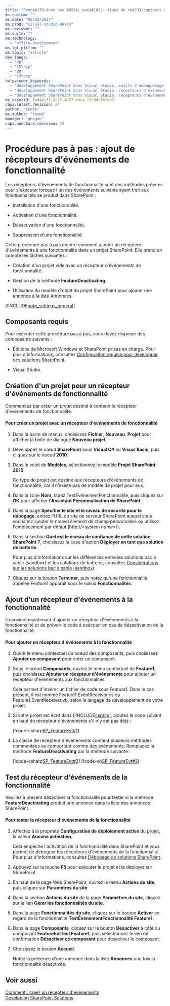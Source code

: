 ```yaml
---
title: "Proc&#233;dure pas &#224; pas&#160;: ajout de r&#233;cepteurs d&#39;&#233;v&#233;nements de fonctionnalit&#233; | Microsoft Docs"
ms.custom: ""
ms.date: "02/02/2017"
ms.prod: "visual-studio-dev14"
ms.reviewer: ""
ms.suite: ""
ms.technology: 
  - "office-development"
ms.tgt_pltfrm: ""
ms.topic: "article"
dev_langs: 
  - "VB"
  - "CSharp"
  - "VB"
  - "CSharp"
helpviewer_keywords: 
  - "développement SharePoint dans Visual Studio, outils d'empaquetage avancés"
  - "développement SharePoint dans Visual Studio, récepteurs d'événements"
  - "développement SharePoint dans Visual Studio, récepteurs d'événements de fonctionnalité"
ms.assetid: fbd44c33-2c27-4d57-abca-21cddc16fbc3
caps.latest.revision: 24
author: "kempb"
ms.author: "kempb"
manager: "ghogen"
caps.handback.revision: 23
---
```

# Proc&#233;dure pas &#224; pas&#160;: ajout de r&#233;cepteurs d&#39;&#233;v&#233;nements de fonctionnalit&#233;
  Les récepteurs d'événements de fonctionnalité sont des méthodes prévues pour s'exécuter lorsque l'un des événements suivants ayant trait aux fonctionnalités se produit dans SharePoint :  
  
-   Installation d'une fonctionnalité.  
  
-   Activation d'une fonctionnalité.  
  
-   Désactivation d'une fonctionnalité.  
  
-   Suppression d'une fonctionnalité.  
  
 Cette procédure pas à pas montre comment ajouter un récepteur d'événements à une fonctionnalité dans un projet SharePoint.  Elle prend en compte les tâches suivantes :  
  
-   Création d'un projet vide avec un récepteur d'événements de fonctionnalité.  
  
-   Gestion de la méthode **FeatureDeactivating**.  
  
-   Utilisation du modèle d'objet du projet SharePoint pour ajouter une annonce à la liste Annonces.  
  
 [!INCLUDE[note_settings_general](../sharepoint/includes/note-settings-general-md.md)]  
  
## Composants requis  
 Pour exécuter cette procédure pas à pas, vous devez disposer des composants suivants :  
  
-   Éditions de Microsoft Windows et SharePoint prises en charge.  Pour plus d'informations, consultez [Configuration requise pour développer des solutions SharePoint](../sharepoint/requirements-for-developing-sharepoint-solutions.md).  
  
-   Visual Studio.  
  
## Création d'un projet pour un récepteur d'événements de fonctionnalité  
 Commencez par créer un projet destiné à contenir le récepteur d'événements de fonctionnalité.  
  
#### Pour créer un projet avec un récepteur d'événements de fonctionnalité  
  
1.  Dans la barre de menus, choisissez **Fichier**, **Nouveau**, **Projet** pour afficher la boîte de dialogue **Nouveau projet**.  
  
2.  Développez le nœud **SharePoint** sous **Visual C\#** ou **Visual Basic**, puis cliquez sur le noeud **2010**.  
  
3.  Dans le volet de **Modèles**, sélectionnez le modèle **Projet SharePoint 2010**.  
  
     Ce type de projet est destiné aux récepteurs d'événements de fonctionnalité, car il n'existe pas de modèle de projet pour eux.  
  
4.  Dans la zone **Nom**, tapez TestÉvénementFonctionnalité, puis cliquez sur **OK** pour afficher l'**Assistant Personnalisation de SharePoint**.  
  
5.  Dans la page **Spécifier le site et le niveau de sécurité pour le débogage**, entrez l'URL du site de serveur SharePoint auquel vous souhaitez ajouter le nouvel élément de champ personnalisé ou utilisez l'emplacement par défaut \(http:\/\/\<*system name*\>\/\).  
  
6.  Dans la section **Quel est le niveau de confiance de cette solution SharePoint ?**, choisissez la case d'option **Déployer en tant que solution de batterie**.  
  
     Pour plus d'informations sur les différences entre les solutions bac à sable \(sandbox\) et les solutions de batterie, consultez [Considérations sur les solutions bac à sable &#40;sandbox&#41;](../sharepoint/sandboxed-solution-considerations.md).  
  
7.  Cliquez sur le bouton **Terminer**, puis notez qu'une fonctionnalité appelée Feature1 apparaît sous le nœud **Fonctionnalités**.  
  
## Ajout d'un récepteur d'événements à la fonctionnalité  
 Il convient maintenant d'ajouter un récepteur d'événements à la fonctionnalité et de prévoir le code à exécuter en cas de désactivation de la fonctionnalité.  
  
#### Pour ajouter un récepteur d'événements à la fonctionnalité  
  
1.  Ouvrir le menu contextuel du noeud des composants, puis choisissez **Ajouter un composant** pour créer un composant.  
  
2.  Sous le nœud **Composants**, ouvrez le menu contextuel de **Feature1**, puis choisissez **Ajouter un récepteur d'événements** pour ajouter un récepteur d'événements aux fonctionnalités.  
  
     Cela permet d'insérer un fichier de code sous Feature1.  Dans le cas présent, il est nommé Feature1.EventReceiver.cs ou Feature1.EventReceiver.vb, selon le langage de développement de votre projet.  
  
3.  Si votre projet est écrit dans [!INCLUDE[csprcs](../sharepoint/includes/csprcs-md.md)], ajoutez le code suivant en haut du récepteur d'événements s'il n'y est pas déjà :  
  
     [!code-csharp[SP_FeatureEvt#1](../snippets/csharp/VS_Snippets_OfficeSP/sp_featureevt/cs/features/feature1/feature1.eventreceiver.cs#1)]  
  
4.  La classe de récepteur d'événements contient plusieurs méthodes commentées se comportant comme des événements.  Remplacez la méthode **FeatureDeactivating** par la méthode suivante :  
  
     [!code-csharp[SP_FeatureEvt#2](../snippets/csharp/VS_Snippets_OfficeSP/sp_featureevt/cs/features/feature1/feature1.eventreceiver.cs#2)]
     [!code-vb[SP_FeatureEvt#2](../snippets/visualbasic/VS_Snippets_OfficeSP/sp_featureevt/vb/features/feature1/feature1.eventreceiver.vb#2)]  
  
## Test du récepteur d'événements de la fonctionnalité  
 Veuillez à présent désactiver la fonctionnalité pour tester si la méthode **FeatureDeactivating** produit une annonce dans la liste des annonces SharePoint.  
  
#### Pour tester le récepteur d'événements de la fonctionnalité  
  
1.  Affectez à la propriété **Configuration de déploiement active** du projet, la valeur **Aucune activation**.  
  
     Cela empêche l'activation de la fonctionnalité dans SharePoint et vous permet de déboguer les récepteurs d'événements de la fonctionnalité.  Pour plus d'informations, consultez [Débogage de solutions SharePoint](../sharepoint/debugging-sharepoint-solutions.md).  
  
2.  Appuyez sur la touche **F5** pour exécuter le projet et le déployer sur SharePoint.  
  
3.  En haut de la page Web SharePoint, ouvrez le menu **Actions du site**, puis cliquez sur **Paramètres du site**.  
  
4.  Dans la section **Actions du site** de la page **Paramètres du site**, cliquez sur le lien **Gérer les fonctionnalités du site**.  
  
5.  Dans la page **Fonctionnalités du site**, cliquez sur le bouton **Activer** en regard de la fonctionnalité **TestÉvénementFonctionnalité Feature1**.  
  
6.  Dans la page **Composants**, cliquez sur le bouton **Désactiver** à côté du composant **FeatureEvtTest Feature1**, puis sélectionnez le lien de confirmation **Désactiver ce composant** pour désactiver le composant.  
  
7.  Choisissez le bouton **Accueil**.  
  
     Notez la présence d'une annonce dans la liste **Annonces** une fois la fonctionnalité désactivée.  
  
## Voir aussi  
 [Comment : créer un récepteur d'événements](../sharepoint/how-to-create-an-event-receiver.md)   
 [Developing SharePoint Solutions](../sharepoint/developing-sharepoint-solutions.md)  
  
  